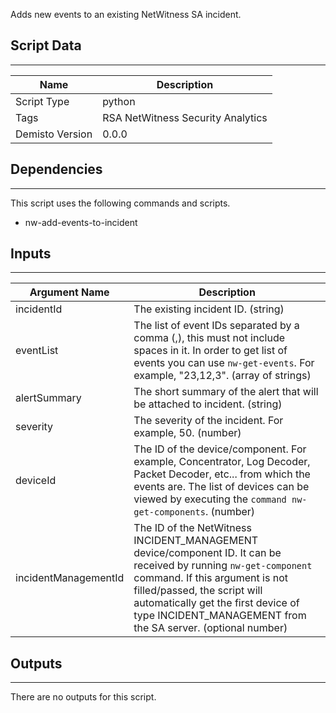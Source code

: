 Adds new events to an existing NetWitness SA incident.

## Script Data
---

| **Name** | **Description** |
| --- | --- |
| Script Type | python |
| Tags | RSA NetWitness Security Analytics |
| Demisto Version | 0.0.0 |

## Dependencies
---
This script uses the following commands and scripts.
* nw-add-events-to-incident

## Inputs
---

| **Argument Name** | **Description** |
| --- | --- |
| incidentId | The existing incident ID. (string)  |
| eventList | The list of event IDs separated by a comma (,), this must not include spaces in it. In order to get list of events you can use `nw-get-events`. For example, "23,12,3". (array of strings) |
| alertSummary | The short summary of the alert that will be attached to incident. (string) |
| severity | The severity of the incident. For example, 50. (number) |
| deviceId | The ID of the device/component. For example, Concentrator, Log Decoder, Packet Decoder, etc... from which the events are. The list of devices can be viewed by executing the `command nw-get-components`. (number) |
| incidentManagementId | The ID of the NetWitness INCIDENT_MANAGEMENT device/component ID. It can be received by running `nw-get-component` command. If this argument is not filled/passed, the script will automatically get the first device of type INCIDENT_MANAGEMENT from the SA server. (optional number) |

## Outputs
---
There are no outputs for this script.
